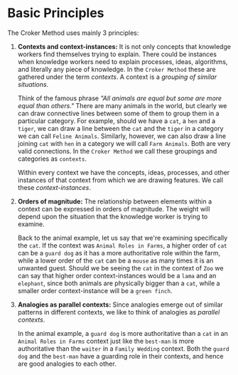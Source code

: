 # Basic Principles

The Croker Method uses mainly 3 principles:

1. **Contexts and context-instances:** It is not only concepts that knowledge workers find themselves trying to explain. There could be instances when knowledge workers need to explain processes, ideas, algorithms, and literally any piece of knowledge. In the ``Croker Method`` these are gathered under the term *contexts*. A context is a *grouping of similar situations*. 

    Think of the famous phrase *"All animals are equal but some are more equal than others."* There are many animals in the world, but clearly we can draw connective lines between some of them to group them in a particular category. For example, should we have a ``cat``, a ``hen`` and a ``tiger``, we can draw a line between the ``cat`` and the ``tiger`` in a category we can call ``Feline Animals``. Similarly, however, we can also draw a line joining ``cat`` with ``hen`` in a category we will call ``Farm Animals``. Both are very valid connections. In the ``Croker Method`` we call these groupings and categories as ``contexts``.

    Within every context we have the concepts, ideas, processes, and other instances of that context from which we are drawing features. We call these *context-instances*.

2. **Orders of magnitude:** The relationship between elements within a context can be expressed in orders of magnitude. The weight will depend upon the situation that the knowledge worker is trying to examine.

    Back to the animal example, let us say that we're examining specifically the ``cat``. If the context was ``Animal Roles in Farms``, a higher order of ``cat`` can be a ``guard dog`` as it has a more authoritative role within the farm, while a lower order of the ``cat`` can be a ``mouse`` as many times it is an unwanted guest. Should we be seeing the ``cat`` in the context of ``Zoo`` we can say that higher order context-instances would be a ``lama`` and an ``elephant``, since both animals are physically bigger than a ``cat``, while a smaller order context-instance will be a ``green finch``.

3. **Analogies as parallel contexts:** Since analogies emerge out of similar patterns in different contexts, we like to think of analogies as *parallel contexts*.

    In the animal example, a ``guard dog`` is more authoritative than a ``cat`` in an ``Animal Roles in Farms`` context just like the ``best-man`` is more authoritative than the ``waiter`` in a ``Family Wedding`` context. Both the ``guard dog`` and the ``best-man`` have a guarding role in their contexts, and hence are good analogies to each other.
